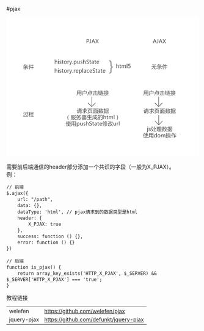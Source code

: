 #pjax

![](./image/pjax/pjax.png)  

需要前后端通信的header部分添加一个共识的字段（一般为X_PJAX）。  
例：  

    // 前端
    $.ajax({
        url: "/path",
        data: {},
        dataType: 'html', // pjax请求到的数据类型是html
        header: {
            X_PJAX: true
        },
        success: function () {}, 
        error: function () {}
    })

    // 后端
    function is_pjax() {
        return array_key_exists('HTTP_X_PJAX', $_SERVER) && $_SERVER['HTTP_X_PJAX'] === 'true';
    }

教程链接

|||
|-|-|
|welefen|https://github.com/welefen/pjax|
|jquery-pjax|https://github.com/defunkt/jquery-pjax|  